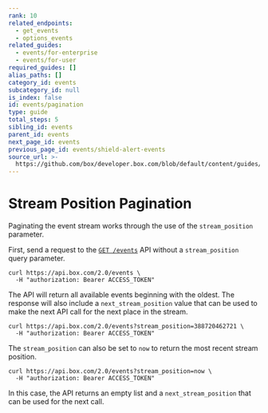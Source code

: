 ```yaml
---
rank: 10
related_endpoints:
  - get_events
  - options_events
related_guides:
  - events/for-enterprise
  - events/for-user
required_guides: []
alias_paths: []
category_id: events
subcategory_id: null
is_index: false
id: events/pagination
type: guide
total_steps: 5
sibling_id: events
parent_id: events
next_page_id: events
previous_page_id: events/shield-alert-events
source_url: >-
  https://github.com/box/developer.box.com/blob/default/content/guides/events/pagination.md
---
```


# Stream Position Pagination

Paginating the event stream works through the use of the `stream_position`
parameter.

First, send a request to the [`GET /events`](e://get_events) API without a
`stream_position` query parameter.

```curl
curl https://api.box.com/2.0/events \
  -H "authorization: Bearer ACCESS_TOKEN"
```

The API will return all available events beginning with the oldest. The response
will also include a `next_stream_position` value that can be used to make the
next API call for the next place in the stream.

```curl
curl https://api.box.com/2.0/events?stream_position=388720462721 \
  -H "authorization: Bearer ACCESS_TOKEN"
```

The `stream_position` can also be set to `now` to return the most recent stream
position.

```curl
curl https://api.box.com/2.0/events?stream_position=now \
  -H "authorization: Bearer ACCESS_TOKEN"
```

In this case, the API returns an empty list and a `next_stream_position` that
can be used for the next call.
